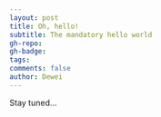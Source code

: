 ```yaml
---
layout: post
title: Oh, hello!
subtitle: The mandatory hello world
gh-repo: 
gh-badge:
tags:
comments: false
author: Dewei
---
```


Stay tuned...